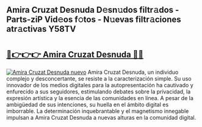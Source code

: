 ## Amira Cruzat Desnuda D𝚎sn𝚞dos filtr𝚊dos - Parts-ziP Vid𝚎os f𝚘tos - N𝚞evas filtr𝚊ciones atr𝚊ctivas Y58TV

# <h2><a href="http://mb628w0.tromn.icu/?c=Amira+Cruzat+Desnuda">🔗👉👉👉 Amira Cruzat Desnuda 🔗🔗</a></h2>

[![Amira Cruzat Desnuda nuevo](https://i.imgur.com/pEAQMta.gif)](http://mb628w0.tromn.icu/?c=Amira+Cruzat+Desnuda)
Amira Cruzat Desnuda, un individuo complejo y desconcertante, se resiste a la caracterización simple. Su uso innovador de los medios digitales para la autopresentación ha cautivado y enfurecido a sus seguidores, estimulando debates sobre la privacidad, la expresión artística y la esencia de las comunidades en línea. A pesar de la ambigüedad de sus intenciones, su huella en el ámbito digital es imborrable. La determinación inquebrantable y el magnetismo innegable impulsan a Amira Cruzat Desnuda a nuevas alturas en la comunidad digital.
